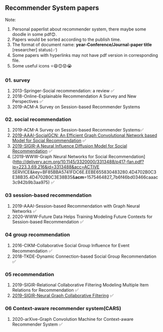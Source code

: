 ## Recommender System papers

Note: 

1. Personal paperlist about recommender system, there maybe some doodle in some pdf😊.
2. Papers would be sorted according to the publish time.
3. The format of document name: **year-Conference/Journal-paper title** [researcher] status(✅)
4. Some papers with hyperlinks may not have pdf version in corresponding file.
5. Some useful icons ⭐😄😊😟😭



### 01. survey

1. 2013-Springer-Social recommendation: a review ✅
2. 2018-Online-Explainable Recommendation A Survey and New Perspectives ✅
3. 2019-ACM-A Survey on Session-based Recommender Systems



### 02. social recommendation

1. 2019-ACM-A Survey on Session-based Recommender Systems✅
2. [2019-AAAI-SocialGCN: An Efficient Graph Convolutional Network based Model for Social Recommendation](https://arxiv.org/pdf/1811.02815.pdf) ✅
3. [2019-SIGIR-A Neural Influence Diffusion Model for Social Recommendation](https://arxiv.org/pdf/1904.10322.pdf) ✅
4. [2019-WWW-Graph Neural Networks for Social Recommendation](http://delivery.acm.org/10.1145/3320000/3313488/p417-fan.pdf?ip=223.3.69.216&id=3313488&acc=ACTIVE SERVICE&key=BF85BBA5741FDC6E.EEBE655830483280.4D4702B0C3E38B35.4D4702B0C3E38B35&__acm__=1575464827_7b6f46bd03466caaac3c942b9b3aa975) ✅

### 03 session-based recommendation

1. 2019-AAAI-Session-based Recommendation with Graph Neural Networks ✅
2. 2020-WWW-Future Data Helps Training Modeling Future Contexts for Session-based Recommendation ✅

### 04 group recommendation

1. 2016-CIKM-Collaborative Social Group Inﬂuence for Event Recommendation ✅
2. 2018-TKDE-Dynamic Connection-based Social Group Recommendation ✅

### 05 recommendation

1. 2019-SIGIR-Relational Collaborative Filtering Modeling Multiple Item Relations for Recommendation ✅
2. [2019-SIGIR-Neural Graph Collaborative Filtering](https://arxiv.org/pdf/1905.08108.pdf) ✅

### 06 Context-aware recommender system(CARS)

1. 2020-arXive-Graph Convolution Machine for Context-aware Recommender System ✅



